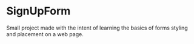 # SignUpForm
Small project made with the intent of learning the basics of forms styling and placement on a web page.